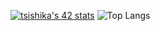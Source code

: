 [![tsishika's 42 stats](https://badge42.vercel.app/api/v2/clisj76ld001108l1qb24uba8/stats?cursusId=21&coalitionId=307)](https://github.com/JaeSeoKim/badge42)
![Top Langs](https://github-readme-stats.vercel.app/api/top-langs/?username=Ishi-eenn&layout=compact)
